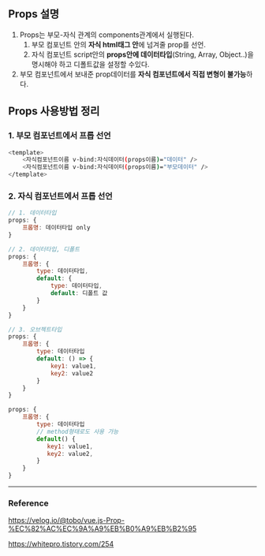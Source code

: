 ## Props 설명
1. Props는 부모-자식 관계의 components관계에서 실행된다.
   1. 부모 컴포넌트 안의 **자식 html태그 안**에 넘겨줄 prop를 선언.
   2. 자식 컴포넌트 script안의 **props안에 데이터타입**(String, Array, Object..)을 명시해야 하고 디폴트값을 설정할 수있다.
2. 부모 컴포넌트에서 보내준 prop데이터를 **자식 컴포넌트에서 직접 변형이 불가능**하다.

## Props 사용방법 정리
### 1. 부모 컴포넌트에서 프롭 선언
``` bash
<template>
    <자식컴포넌트이름 v-bind:자식데이터(props이름)="데이터" />
    <자식컴포넌트이름 v-bind:자식데이터(props이름)="부모데이터" />
</template>
```

### 2. 자식 컴포넌트에서 프롭 선언
``` javascript
// 1. 데이터타입
props: {
    프롭명: 데이터타입 only
}

// 2. 데이터타입, 디폴트
props: {
    프롭명: {
        type: 데이터타입,
        default: {
            type: 데이터타입,
            default: 디폴트 값
        }
    }
}

// 3. 오브젝트타입
props: {
    프롭명: {
        type: 데이터타입
        default: () => {
            key1: value1,
            key2: value2
        }
    } 
}

props: {
    프롭명: {
        type: 데이터타입
        // method형태로도 사용 가능
        default() {
           key1: value1,
           key2: value2,
        }
    }
}
```
---
### Reference
https://velog.io/@tobo/vue.js-Prop-%EC%82%AC%EC%9A%A9%EB%B0%A9%EB%B2%95

https://whitepro.tistory.com/254

